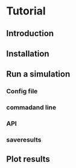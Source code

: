 # Tutorial

## Introduction

## Installation

## Run a simulation

### Config file

### commadand line

### API

### saveresults

## Plot results

